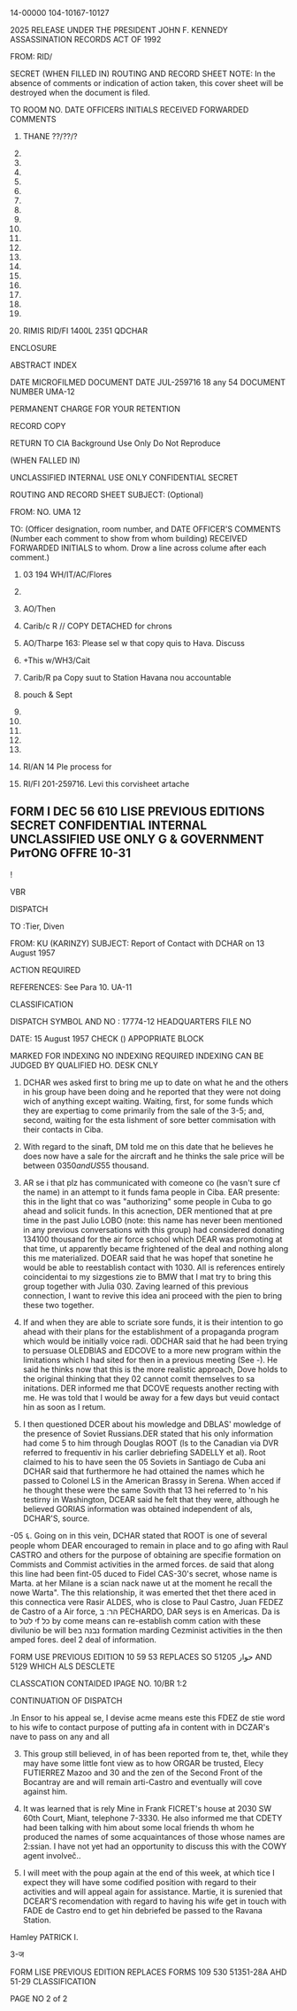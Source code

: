 14-00000
104-10167-10127

2025 RELEASE UNDER THE PRESIDENT JOHN F. KENNEDY ASSASSINATION RECORDS ACT OF 1992

FROM:
RID/

SECRET
(WHEN FILLED IN)
ROUTING AND RECORD SHEET
NOTE: In the absence of comments or indication of action
taken, this cover sheet will be destroyed when the
document is filed.

TO
ROOM
NO.
DATE
OFFICERS
INITIALS
RECEIVED FORWARDED
COMMENTS

1. THANE
??/??/?

2.

3.

4.

5.

6.

7.

8.

9.

10.

11.

12.

13.

14.

15.

16.

17.

18.

19.

20. RIMIS
RID/FI 1400L 2351 QDCHAR

ENCLOSURE

ABSTRACT
INDEX

DATE MICROFILMED
DOCUMENT DATE
JUL-259716
18 any 54
DOCUMENT NUMBER
UMA-12

PERMANENT CHARGE
FOR YOUR RETENTION

RECORD COPY

RETURN TO CIA
Background Use Only
Do Not Reproduce

(WHEN FALLED IN)

UNCLASSIFIED INTERNAL
USE ONLY
CONFIDENTIAL SECRET

ROUTING AND RECORD SHEET
SUBJECT: (Optional)

FROM:
NO. UMA 12

TO: (Officer designation, room number, and DATE OFFICER'S COMMENTS (Number each comment to show from whom
building) RECEIVED FORWARDED INITIALS to whom. Drow a line across colume after each comment.)

1. 03 194
WH/IT/AC/Flores

2.

3. AO/Then

4. Carib/c R // COPY DETACHED for
chrons

5. AO/Tharpe 163: Please sel
w that copy quis to
Hava. Discuss
6. +This w/WH3/Cait

7. Carib/R pa Copy suut to
Station Havana
nou accountable
8. pouch & Sept

9.

10.

11.

12.

13.

14. RI/AN 14 Ple process for
15. RI/FI 201-259716. Levi
this corvisheet artache

FORM
I DEC 56 610 LISE PREVIOUS
EDITIONS SECRET CONFIDENTIAL INTERNAL UNCLASSIFIED
USE ONLY
G & GOVERNMENT РитONG OFFRE 10-31
-
!

VBR

DISPATCH

TO :Tier, Diven

FROM: KU (KARINZY)
SUBJECT: Report of Contact with DCHAR on 13 August 1957

ACTION REQUIRED

REFERENCES:
See Para 10.
UA-11

CLASSIFICATION

DISPATCH SYMBOL AND NO
: 17774-12
HEADQUARTERS FILE NO

DATE: 15 August 1957
CHECK () APPOPRIATE BLOCK

MARKED FOR INDEXING
NO INDEXING REQUIRED
INDEXING CAN BE JUDGED
BY QUALIFIED HO. DESK CNLY

1. DCHAR wes asked first to bring me up to date on what he and the others
in his group have been doing and he reported that they were not doing wich of
anything except waiting. Waiting, first, for some funds which they are expertiag
to come primarily from the sale of the 3-5; and, second, waiting for the esta
lishment of sore better commisation with their contacts in Ciba.

2. With regard to the sinaft, DM told me on this date that he believes
he does now have a sale for the aircraft and he thinks the sale price will be between
03$50 and US$55 thousand.

3. AR se i that plz has communicated with comeone co (he vasn't sure cf
the name) in an attempt to it funds fama people in Ciba. EAR presente:
this in the light that co was "authorizing" some people in Cuba to go ahead
and solicit funds. In this acnection, DER mentioned that at pre time in the
past Julio LOBO (note: this name has never been mentioned in any previous conversations
with this group) had considered donating 134100 thousand for the air force school
which DEAR was promoting at that time, ut apparently became frightened of the
deal and nothing along this me materialized. DOEAR said that he was hopef that
sonetine he would be able to reestablish contact with 1030. All is references
entirely coincidentai to my sizgestions zie to BMW that I mat try to bring
this group together with Julia 030. Zaving learned of this previous connection,
I want to revive this idea ani proceed with the pien to bring these two together.

4. If and when they are able to scriate sore funds, it is their intention
to go ahead with their plans for the establishment of a propaganda program which
would be initially voice radi. ODCHAR said that he had been trying to persuase
OLEDBIAS and EDCOVE to a more new program within the limitations which I had sited
for then in a previous meeting (See -). He said he thinks now that this is
the more realistic approach, Dove holds to the original thinking that they 02
cannot comit themselves to sa initations. DER informed me that DCOVE requests
another recting with me. He was told that I would be away for a few days but veuid
contact hin as soon as I retum.

5. I then questioned DCER about his mowledge and DBLAS' mowledge of the
presence of Soviet Russians.DER stated that his only information had come
5 to him through Douglas ROOT (ls to the Canadian via DVR referred to frequentiv
in his carlier debriefing SADELLY et al). Root claimed to his to have seen the 05
Soviets in Santiago de Cuba ani DCHAR said that furthermore he had ottained the names
which he passed to Colonel LS in the American Brassy in Serena. When acced if
he thought these were the same Sovith that 13 hei referred to 'n his testirny
in Washington, DCEAR said he felt that they were, although he believed GORIAS
information was obtained independent of als, DCHAR'S, source.

-05
६. Going on in this vein, DCHAR stated that ROOT is one of several people
whom DEAR encouraged to remain in place and to go afing with Raul CASTRO and others
for the purpose of obtaining are specifie formation on Commists and Commist
activities in the armed forces. de said that along this line had been fint-05
duced to Fidel CAS-30's secret, whose name is Marta. at her Milane
is a scian nack nawe ut at the moment he
recall the nowe Warta". The
this relationship, it was emerted thet thet
there aced in this connectica vere Rasir ALDES, who is close to Paul Castro,
Juan FEDEZ de Castro of a Air force, הר: ב PECHARDO, DAR seys is
en Americas. Da is to י לטלf כל by come means can re-establish comm
cation with these divilunio be will beנבנה ב formation marding
Cezminist activities in the then amped fores.
deel 2 deal of information.

FORM USE PREVIOUS EDITION
10 59 53 REPLACES SO
51205 حوار AND 5129
WHICH ALS DESCLETE

CLASSCATION CONTAIDED
IPAGE NO. 10/BR
1:2

CONTINUATION OF
DISPATCH

.In Ensor to his appeal se, I
devise acme means este
this
FDEZ de stie
word to his wife to contact
purpose of putting afa in content with
in DCZAR's nave to pass on any and all

3. This group still believed, in of has been reported from te,
thet, while they may have some little font view as to how ORGAR
be trusted, Elecy FUTIERREZ Mazoo and 30 and the zen of the Second Front
of the Bocantray are and will remain arti-Castro and eventually will cove against
him.

9. It was learned that is rely Mine in Frank FICRET's house
at 2030 SW 60th Court, Miant, telephone 7-3330. He also informed me that CDETY
had been talking with him about some local friends th whom he produced the
names of some acquaintances of those whose names are 2:ssian. I have not yet
had an opportunity to discuss this with the COWY agent involveč..

10. I will meet with the poup again at the end of this week, at which tice
I expect they will have some codified position with regard to their activities
and will appeal again for assistance. Martie, it is surenied that DCEAR'S
recomendation with regard to having his wife get in touch with FADE de
Castro end to get hin debriefed be passed to the Ravana Station.

Hamley
PATRICK I.

3-ज

FORM
LISE PREVIOUS EDITION
REPLACES FORMS
109 530
51351-28A AHD 51-29
CLASSIFICATION

PAGE NO
2 of 2
